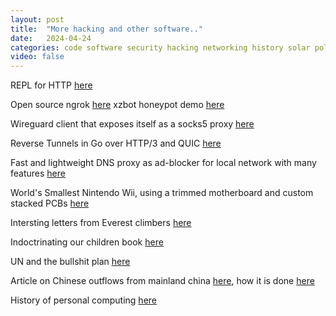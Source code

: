 ```yaml
---
layout: post
title:  "More hacking and other software.."
date:   2024-04-24
categories: code software security hacking networking history solar politics water
video: false
---
```


REPL for HTTP [here](https://github.com/elliotte/rHttp)

Open source ngrok [here](https://github.com/elliotte/portr)
xzbot honeypot demo [here](https://github.com/amlweems/xzbot)

Wireguard client that exposes itself as a socks5 proxy [here](https://github.com/elliotte/wireproxy)

Reverse Tunnels in Go over HTTP/3 and QUIC [here](https://github.com/flipt-io/reverst)

Fast and lightweight DNS proxy as ad-blocker for local network with many features [here](https://0xerr0r.github.io/blocky/v0.23/)

World's Smallest Nintendo Wii, using a trimmed motherboard and custom stacked PCBs [here](https://github.com/loopj/short-stack)

Intersting letters from Everest climbers [here](https://arstechnica.com/science/2024/04/everest-mountaineer-george-mallorys-letters-have-been-digitized-for-posterity/)

Indoctrinating our children book [here](https://libertysentinel.org/shop/preorder-indoctrinating-our-children-to-death-government-schools-war-on-faith-family-freedom-and-how-to-stop-it/)

UN and the bullshit plan [here](https://www.zerohedge.com/geopolitical/they-think-there-are-too-many-us-planet-alex-newman-warns-tyrannical-un-plans-our)

Article on Chinese outflows from mainland china [here](https://www.zerohedge.com/crypto/chinese-fx-outflows-soar-priming-next-bitcoin-surge), how it is done [here](https://web.archive.org/web/20150903201954/https://www.zerohedge.com/news/2015-09-02/china-scrambles-enforce-capital-controls-capital-flight-threatens-economy-which-grea)

History of personal computing [here](https://computerhistory.org/blog/fifty-years-of-the-personal-computer-operating-system/)
